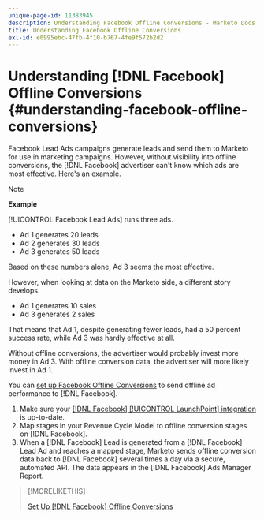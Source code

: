 ```yaml
---
unique-page-id: 11383945
description: Understanding Facebook Offline Conversions - Marketo Docs - Product Documentation
title: Understanding Facebook Offline Conversions
exl-id: e0995ebc-47fb-4f10-b767-4fe9f572b2d2
---
```

# Understanding [!DNL Facebook] Offline Conversions {#understanding-facebook-offline-conversions}

Facebook Lead Ads campaigns generate leads and send them to Marketo for use in marketing campaigns. However, without visibility into offline conversions, the [!DNL Facebook] advertiser can't know which ads are most effective. Here's an example.

>[!NOTE]
>
>**Example**
>
>[!UICONTROL Facebook Lead Ads] runs three ads.
>
>* Ad 1 generates 20 leads
>* Ad 2 generates 30 leads
>* Ad 3 generates 50 leads
>
>Based on these numbers alone, Ad 3 seems the most effective.
>
>However, when looking at data on the Marketo side, a different story develops.
>
>* Ad 1 generates 10 sales
>* Ad 3 generates 2 sales
>
>That means that Ad 1, despite generating fewer leads, had a 50 percent success rate, while Ad 3 was hardly effective at all.
>
>Without offline conversions, the advertiser would probably invest more money in Ad 3. With offline conversion data, the advertiser will more likely invest in Ad 1.

You can [set up Facebook Offline Conversions](/help/marketo/product-docs/demand-generation/facebook/set-up-facebook-offline-conversions.md) to send offline ad performance to [!DNL Facebook].

1. Make sure your [[!DNL Facebook] [!UICONTROL LaunchPoint] integration](/help/marketo/product-docs/demand-generation/ad-network-integrations/add-facebook-custom-audiences-as-a-launchpoint-service.md) is up-to-date.
1. Map stages in your Revenue Cycle Model to offline conversion stages on [!DNL Facebook].
1. When a [!DNL Facebook] Lead is generated from a [!DNL Facebook] Lead Ad and reaches a mapped stage, Marketo sends offline conversion data back to [!DNL Facebook] several times a day via a secure, automated API. The data appears in the [!DNL Facebook] Ads Manager Report.

>[!MORELIKETHIS]
>
>[Set Up [!DNL Facebook] Offline Conversions](/help/marketo/product-docs/demand-generation/facebook/set-up-facebook-offline-conversions.md)
